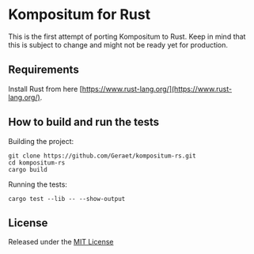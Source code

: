 # Kompositum for Rust

This is the first attempt of porting Kompositum to Rust. Keep in mind that this is subject to change and might not be ready yet for production.

## Requirements

Install Rust from here [https://www.rust-lang.org/](https://www.rust-lang.org/).

## How to build and run the tests

Building the project:
```
git clone https://github.com/Geraet/kompositum-rs.git
cd kompositum-rs
cargo build
```

Running the tests:
```
cargo test --lib -- --show-output
```

## License

Released under the [MIT License](LICENSE)
